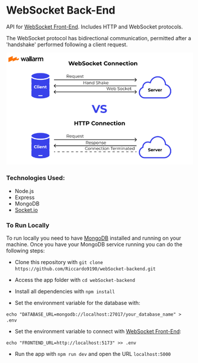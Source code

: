 # WebSocket Back-End

API for [WebSocket Front-End](https://github.com/Riccardo9190/webSocket-frontend). Includes HTTP and WebSocket protocols.

The WebSocket protocol has bidirectional communication, permitted after a 'handshake' performed following a client request.

<img src="https://github.com/Riccardo9190/webSocket-backend/blob/master/public/websocket_vs_http.png"/>

### Technologies Used:

- Node.js
- Express
- MongoDB
- [Socket.io](https://socket.io/)


### To Run Locally

To run locally you need to have [MongoDB](https://docs.mongodb.com/manual/installation/) installed and running on your machine.
Once you have your MongoDB service running you can do the following steps:

- Clone this repository with ```git clone https://github.com/Riccardo9190/webSocket-backend.git```

- Access the app folder with ```cd webSocket-backend```

- Install all dependencies with ```npm install```

- Set the environment variable for the database with:

```shell
echo "DATABASE_URL=mongodb://localhost:27017/your_database_name" > .env
```

- Set the environment variable to connect with [WebSocket Front-End](https://github.com/Riccardo9190/webSocket-frontend):
```shell
echo "FRONTEND_URL=http://localhost:5173" >> .env
```

- Run the app with ```npm run dev``` and open the URL ```localhost:5000```
